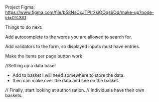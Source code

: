 Project Figma:
https://www.figma.com/file/b58NsCxJTPIr2siOOqs6Od/make-up?node-id=0%3A1

Things to do next:

Add autocomplete to the words you are allowed to search for.

Add validators to the form, so displayed inputs must have entries.

Make the items per page button work

//Setting up a data base!

- Add to basket I will need somewhere to store the data.
- then can make over the data and see on the basket.

// Finally, start looking at authorisation.
// Individuals have their own baskets.

